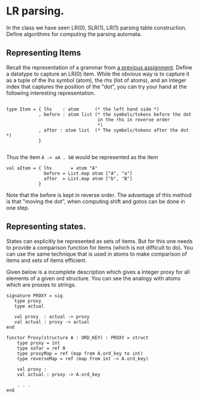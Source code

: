# LR parsing.

In the class we have seen LR(0), SLR(1), LR(1) parsing table
construction. Define algorithms for computing the parsing automata.

## Representing Items

Recall the representation of a grammar from [a previous
assignment](31-01-2019-First-and-Follow.md). Define a datatype to
capture an LR(0) item. While the obvious way is to capture it as a
tuple of the lhs symbol (atom), the rhs (list of atoms), and an
integer index that captures the position of the "dot", you can try your
hand at the following interesting representation.

```

type Item = { lhs    : atom      (* the left hand side *)
            , before : atom list (* the symbols/tokens before the dot
	                              in the rhs in reverse order
							      *)
	        , after : atom list  (* The symbols/tokens after the dot *)
		    }


```

Thus the item `A -> aA . bB` would be represented as the item

```
val aItem = { lhs       = atom "A"
              before = List.map atom ["A", "a"]
              after  = List.map atom ["b", "B"]
            }
```

Note that the before is kept in reverse order. The advantage of this
method is that "moving the dot", when computing shift and gotos can be
done in one step.

## Representing states.

States can explicitly be represented as sets of items. But for this
one needs to provide a comparison function for items (which is not
difficult to do). You can use the same technique that is used in atoms
to make comparison of items and sets of items efficient.

Given below is a incomplete description which gives a integer proxy
for all elements of a given ord structure. You can see the analogy
with atoms which are proxies to strings.


```
signature PROXY = sig
   type proxy
   type actual

   val proxy  : actual -> proxy
   val actual : proxy -> actual
end

functor Proxy(structure A : ORD_KEY) : PROXY = struct
	type proxy = int
	type sofar = ref 0
	type proxyMap = ref (map from A.ord_key to int)
	type reverseMap = ref (map from int -> A.ord_key)

	val proxy :
	val actual : proxy -> A.ord_key

	. . .
end
```


[atom]: <https://www.classes.cs.uchicago.edu/archive/2015/spring/22620-1/atom-sig.html>
[atomset]: <https://www.classes.cs.uchicago.edu/archive/2015/spring/22620-1/ord-set-sig.html#instances>
[atommap]: <https://www.classes.cs.uchicago.edu/archive/2015/spring/22620-1/ord-map-sig.html#instances>
[left-recursion]: <https://en.wikipedia.org/wiki/Left_recursion>
